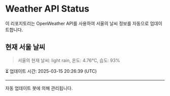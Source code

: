 
# Weather API Status

이 리포지토리는 OpenWeather API를 사용하여 서울의 날씨 정보를 자동으로 업데이트합니다.

## 현재 서울 날씨
> 서울의 현재 날씨: light rain, 온도: 4.76°C, 습도: 93%

⏳ 업데이트 시간: 2025-03-15 20:26:39 (UTC)

---
자동 업데이트 봇에 의해 관리됩니다.

